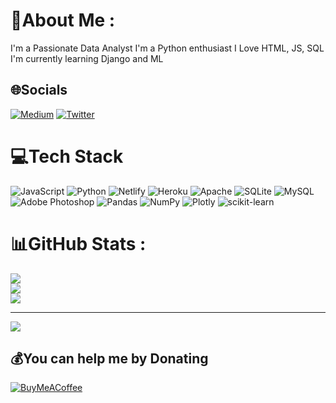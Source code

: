 <div id="header" align="center">
 <img scrc="https://media.giphy.com/media/cJ4qe21kwG02fP4mEz/giphy.gif" width="100"/>
  </div>

# 💫About Me :
I'm a Passionate Data Analyst
I'm a Python enthusiast
I Love HTML, JS, SQL
I'm currently learning Django and ML

## 🌐Socials
[![Medium](https://img.shields.io/badge/Medium-12100E?logo=medium&logoColor=white)](https://medium.com/@betaspyder) [![Twitter](https://img.shields.io/badge/Twitter-%231DA1F2.svg?logo=Twitter&logoColor=white)](https://twitter.com/BetaSpyder) 

# 💻Tech Stack
![JavaScript](https://img.shields.io/badge/javascript-%23323330.svg?style=flat-square&logo=javascript&logoColor=%23F7DF1E) ![Python](https://img.shields.io/badge/python-3670A0?style=flat-square&logo=python&logoColor=ffdd54) ![Netlify](https://img.shields.io/badge/netlify-%23000000.svg?style=flat-square&logo=netlify&logoColor=#00C7B7) ![Heroku](https://img.shields.io/badge/heroku-%23430098.svg?style=flat-square&logo=heroku&logoColor=white) ![Apache](https://img.shields.io/badge/apache-%23D42029.svg?style=flat-square&logo=apache&logoColor=white) ![SQLite](https://img.shields.io/badge/sqlite-%2307405e.svg?style=flat-square&logo=sqlite&logoColor=white) ![MySQL](https://img.shields.io/badge/mysql-%2300f.svg?style=flat-square&logo=mysql&logoColor=white) ![Adobe Photoshop](https://img.shields.io/badge/adobephotoshop-%2331A8FF.svg?style=flat-square&logo=adobephotoshop&logoColor=white) ![Pandas](https://img.shields.io/badge/pandas-%23150458.svg?style=flat-square&logo=pandas&logoColor=white) ![NumPy](https://img.shields.io/badge/numpy-%23013243.svg?style=flat-square&logo=numpy&logoColor=white) ![Plotly](https://img.shields.io/badge/Plotly-%233F4F75.svg?style=flat-square&logo=plotly&logoColor=white) ![scikit-learn](https://img.shields.io/badge/scikit--learn-%23F7931E.svg?style=flat-square&logo=scikit-learn&logoColor=white)
# 📊GitHub Stats :
![](https://github-readme-stats.vercel.app/api?username=BetaSpider&theme=radical&hide_border=false&include_all_commits=false&count_private=false)<br/>
![](https://github-readme-streak-stats.herokuapp.com/?user=BetaSpider&theme=radical&hide_border=false)<br/>
![](https://github-readme-stats.vercel.app/api/top-langs/?username=BetaSpider&theme=radical&hide_border=false&include_all_commits=false&count_private=false&layout=compact)


---
[![](https://visitcount.itsvg.in/api?id=BetaSpider&icon=0&color=2)](https://visitcount.itsvg.in)

  ## 💰You can help me by Donating
  [![BuyMeACoffee](https://img.shields.io/badge/Buy%20Me%20a%20Coffee-ffdd00?style=for-the-badge&logo=buy-me-a-coffee&logoColor=black)](https://www.buymeacoffee.com/betaspyder) 

  <!-- Proudly created with GPRM ( https://gprm.itsvg.in ) -->
  
